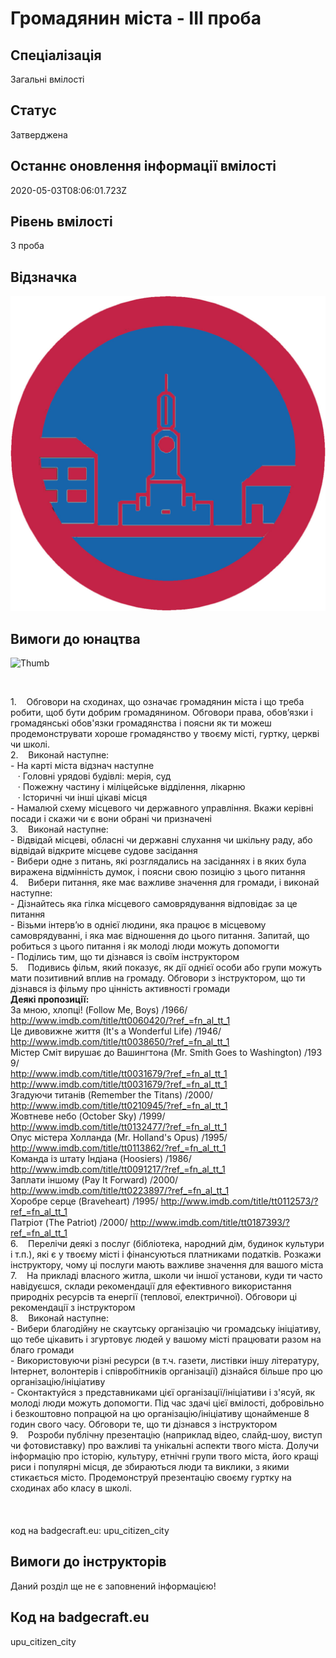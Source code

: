 # Громадянин міста - ІІІ проба

## Спеціалізація

Загальні вмілості

## Статус

Затверджена

## Останнє оновлення інформації вмілості

2020-05-03T08:06:01.723Z

## Рівень вмілості

3 проба

## Відзначка

![Відзначка](../images/Hromadianyn_mista_III/________________-_.jpg)

## Вимоги до юнацтва

<p><span><img alt="Thumb                   " src="/uploads/textareas/bootsy/image/97/small_________________-_.jpg"><br></span></p><p><br></p><div>1.&nbsp;&nbsp;&nbsp;
Обговори на сходинах, що
означає громадянин міста і що треба робити, щоб бути добрим громадянином.
Обговори права, обов’язки і громадянські обов'язки громадянства і поясни як ти
можеш продемонструвати хороше громадянство у твоєму місті, гуртку, церкві чи
школі.<br>2.&nbsp;&nbsp;&nbsp;
Виконай наступне:<br>- На карті міста відзнач наступне<br>&nbsp; &nbsp;· Головні урядові будівлі: мерія, суд<br>&nbsp; &nbsp;· Пожежну частину і міліцейське відділення,
лікарню<br>&nbsp; &nbsp;· Історичні чи інші цікаві місця<br>- Намалюй схему місцевого чи державного
управління. Вкажи керівні посади і скажи чи є вони обрані чи призначені<br>3.&nbsp;&nbsp;&nbsp;
Виконай наступне:<br>- Відвідай місцеві, обласні чи державні
слухання чи шкільну раду, або відвідай відкрите місцеве судове засідання<br>- Вибери одне з питань, які розглядались на
засіданнях і в яких була виражена відмінність думок, і поясни свою позицію з
цього питання<br>4.&nbsp;&nbsp;&nbsp;
Вибери питання, яке має важливе значення
для громади, і виконай наступне:<br>- Дізнайтесь яка гілка місцевого самоврядування
відповідає за це питання<br>- Візьми інтерв’ю в однієї людини, яка працює
в місцевому самоврядуванні, і яка має відношення до цього питання. Запитай, що
робиться з цього питання і як молоді люди можуть допомогти<br>- Поділись тим, що ти дізнався із своїм інструктором<br>5.&nbsp;&nbsp;&nbsp;
Подивись фільм, який показує, як дії однієї
особи або групи можуть мати позитивний вплив на громаду. Обговори з
інструктором, що ти дізнався із фільму про цінність активності громади<br><b>Деякі
пропозиції:<br></b>За мною, хлопці! (Follow Me, Boys) /1966/ <a target="_blank" rel="nofollow" href="http://www.imdb.com/title/tt0060420/?ref_=fn_al_tt_1">http://www.imdb.com/title/tt0060420/?ref_=fn_al_tt_1<br></a>Це&nbsp;дивовижне&nbsp;життя (It's
a Wonderful Life) /1946/
<a target="_blank" rel="nofollow" href="http://www.imdb.com/title/tt0038650/?ref_=fn_al_tt_1">http://www.imdb.com/title/tt0038650/?ref_=fn_al_tt_1<br></a>Містер&nbsp;Сміт&nbsp;вирушає&nbsp;до&nbsp;Вашингтона&nbsp;(Mr.&nbsp;Smith&nbsp;Goes&nbsp;to&nbsp;Washington)&nbsp;/1939<span>/<br>
<a target="_blank" rel="nofollow" href="http://www.imdb.com/title/tt0031679/?ref_=fn_al_tt_1">http://www.imdb.com/title/tt0031679/?ref_=fn_al_tt_1<br></a></span><a target="_blank" rel="nofollow" href="http://www.imdb.com/title/tt0031679/?ref_=fn_al_tt_1">http://www.imdb.com/title/tt0031679/?ref_=fn_al_tt_1<br></a>Згадуючи титанів (Remember the
Titans) /2000/
<a target="_blank" rel="nofollow" href="http://www.imdb.com/title/tt0210945/?ref_=fn_al_tt_1">http://www.imdb.com/title/tt0210945/?ref_=fn_al_tt_1<br></a>Жовтневе небо (October Sky) /1999/ <a target="_blank" rel="nofollow" href="http://www.imdb.com/title/tt0132477/?ref_=fn_al_tt_1">http://www.imdb.com/title/tt0132477/?ref_=fn_al_tt_1<br></a>Опус містера Холланда (Mr.
Holland's Opus) /1995/ <a target="_blank" rel="nofollow" href="http://www.imdb.com/title/tt0113862/?ref_=fn_al_tt_1">http://www.imdb.com/title/tt0113862/?ref_=fn_al_tt_1<br></a>Команда із штату Індіана (Hoosiers)
/1986/ <a target="_blank" rel="nofollow" href="http://www.imdb.com/title/tt0091217/?ref_=fn_al_tt_1">http://www.imdb.com/title/tt0091217/?ref_=fn_al_tt_1<br></a>Заплати іншому (Pay It Forward) /2000/ <a target="_blank" rel="nofollow" href="http://www.imdb.com/title/tt0223897/?ref_=fn_al_tt_1">http://www.imdb.com/title/tt0223897/?ref_=fn_al_tt_1<br></a>Хоробре серце (Braveheart) /1995/
<a target="_blank" rel="nofollow" href="http://www.imdb.com/title/tt0112573/?ref_=fn_al_tt_1">http://www.imdb.com/title/tt0112573/?ref_=fn_al_tt_1<br></a>Патріот (The Patriot) /2000/
<a target="_blank" rel="nofollow" href="http://www.imdb.com/title/tt0187393/?ref_=fn_al_tt_1">http://www.imdb.com/title/tt0187393/?ref_=fn_al_tt_1</a><br>6.&nbsp;&nbsp;&nbsp;
Перелічи деякі з послуг (бібліотека,
народний дім, будинок культури і т.п.), які є у твоєму місті і фінансуються
платниками податків. Розкажи інструктору, чому ці послуги мають важливе
значення для вашого міста<br>7.&nbsp;&nbsp;&nbsp;
На прикладі власного житла,
школи чи іншої установи, куди ти часто навідуєшся, склади рекомендації для
ефективного використання природніх ресурсів та енергії (теплової, електричної).
Обговори ці рекомендації з інструктором<br>8.&nbsp;&nbsp;&nbsp;
Виконай наступне:<br>- Вибери благодійну не скаутську
організацію чи громадську ініціативу, що тебе цікавить і згуртовує людей у
вашому місті працювати разом на благо громади<br>- Використовуючи різні ресурси (в
т.ч. газети, листівки іншу літературу, Інтернет, волонтерів і співробітників
організації) дізнайся більше про цю організацію/ініціативу<br>- Сконтактуйся з представниками
цієї організації/ініціативи і з'ясуй, як молоді люди можуть допомогти. Під час
здачі цієї вмілості, добровільно і безкоштовно попрацюй на цю
організацію/ініціативу щонайменше 8 годин свого часу. Обговори те, що ти
дізнався з інструктором<br>9.&nbsp;&nbsp;&nbsp;&nbsp;Розроби публічну
презентацію (наприклад відео, слайд-шоу, виступ чи фотовиставку) про важливі та
унікальні аспекти твого міста. Долучи інформацію про історію, культуру, етнічні
групи твого міста, його кращі риси і популярні місця, де збираються люди та виклики,
з якими стикається місто. Продемонструй презентацію своєму гуртку на сходинах або
класу в школі.<br><br><br><br>код на badgecraft.eu: upu_citizen_city<br></div>

## Вимоги до інструкторів

Даний розділ ще не є заповнений інформацією!

## Код на badgecraft.eu

upu_citizen_city